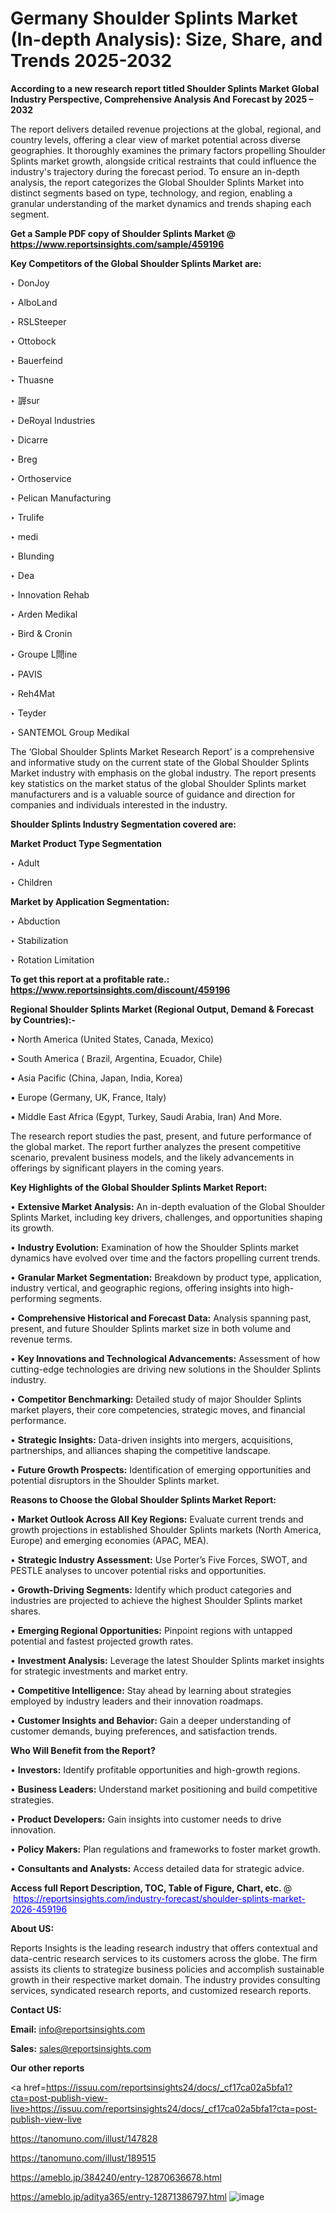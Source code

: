 # Germany Shoulder Splints Market (In-depth Analysis): Size, Share, and Trends 2025-2032

<strong>According to a new research report titled Shoulder Splints Market Global Industry Perspective, Comprehensive Analysis And Forecast by 2025 – 2032</strong>

The report delivers detailed revenue projections at the global, regional, and country levels, offering a clear view of market potential across diverse geographies. It thoroughly examines the primary factors propelling Shoulder Splints market growth, alongside critical restraints that could influence the industry's trajectory during the forecast period. To ensure an in-depth analysis, the report categorizes the Global Shoulder Splints Market into distinct segments based on type, technology, and region, enabling a granular understanding of the market dynamics and trends shaping each segment.

<strong>Get a Sample PDF copy of Shoulder Splints Market </strong><strong>@<a href=https://www.reportsinsights.com/sample/459196 style=color:#0000ff;> https://www.reportsinsights.com/sample/459196</a></strong></font>

<strong>Key Competitors of the Global Shoulder Splints Market are:</strong>

‣ DonJoy

‣ AlboLand

‣ RSLSteeper

‣ Ottobock

‣ Bauerfeind

‣ Thuasne

‣ 謘sur

‣ DeRoyal Industries

‣ Dicarre

‣ Breg

‣ Orthoservice

‣ Pelican Manufacturing

‣ Trulife

‣ medi

‣ Blunding

‣ Dea

‣ Innovation Rehab

‣ Arden Medikal

‣ Bird & Cronin

‣ Groupe L閜ine

‣ PAVIS

‣ Reh4Mat

‣ Teyder

‣ SANTEMOL Group Medikal

The ‘Global Shoulder Splints Market Research Report’ is a comprehensive and informative study on the current state of the Global Shoulder Splints Market industry with emphasis on the global industry. The report presents key statistics on the market status of the global Shoulder Splints market manufacturers and is a valuable source of guidance and direction for companies and individuals interested in the industry.

<strong>Shoulder Splints Industry Segmentation covered are:</strong>

<strong>Market Product Type Segmentation</strong>

‣ Adult

‣ Children

<strong>Market by Application Segmentation:</strong>

‣ Abduction

‣ Stabilization

‣ Rotation Limitation

<strong>To get this report at a profitable rate.: <a href=https://www.reportsinsights.com/discount/459196 style=color:#0000ff;>https://www.reportsinsights.com/discount/459196</a></strong></font>

<strong>Regional Shoulder Splints Market (Regional Output, Demand &amp; Forecast by Countries):-</strong>

• North America (United States, Canada, Mexico)

• South America ( Brazil, Argentina, Ecuador, Chile)

• Asia Pacific (China, Japan, India, Korea)

• Europe (Germany, UK, France, Italy)

• Middle East Africa (Egypt, Turkey, Saudi Arabia, Iran) And More.

The research report studies the past, present, and future performance of the global market. The report further analyzes the present competitive scenario, prevalent business models, and the likely advancements in offerings by significant players in the coming years.

<strong>Key Highlights of the Global Shoulder Splints Market Report:</strong>

• <strong>Extensive Market Analysis:</strong> An in-depth evaluation of the Global Shoulder Splints Market, including key drivers, challenges, and opportunities shaping its growth.

• <strong>Industry Evolution:</strong> Examination of how the Shoulder Splints market dynamics have evolved over time and the factors propelling current trends.

• <strong>Granular Market Segmentation:</strong> Breakdown by product type, application, industry vertical, and geographic regions, offering insights into high-performing segments.

• <strong>Comprehensive Historical and Forecast Data:</strong> Analysis spanning past, present, and future Shoulder Splints market size in both volume and revenue terms.

• <strong>Key Innovations and Technological Advancements:</strong> Assessment of how cutting-edge technologies are driving new solutions in the Shoulder Splints industry.

• <strong>Competitor Benchmarking:</strong> Detailed study of major Shoulder Splints market players, their core competencies, strategic moves, and financial performance.

• <strong>Strategic Insights:</strong> Data-driven insights into mergers, acquisitions, partnerships, and alliances shaping the competitive landscape.

• <strong>Future Growth Prospects:</strong> Identification of emerging opportunities and potential disruptors in the Shoulder Splints market.

<strong>Reasons to Choose the Global Shoulder Splints Market Report:</strong>

• <strong>Market Outlook Across All Key Regions:</strong> Evaluate current trends and growth projections in established Shoulder Splints markets (North America, Europe) and emerging economies (APAC, MEA).

• <strong>Strategic Industry Assessment:</strong> Use Porter’s Five Forces, SWOT, and PESTLE analyses to uncover potential risks and opportunities.

• <strong>Growth-Driving Segments:</strong> Identify which product categories and industries are projected to achieve the highest Shoulder Splints market shares.

• <strong>Emerging Regional Opportunities:</strong> Pinpoint regions with untapped potential and fastest projected growth rates.

• <strong>Investment Analysis:</strong> Leverage the latest Shoulder Splints market insights for strategic investments and market entry.

• <strong>Competitive Intelligence:</strong> Stay ahead by learning about strategies employed by industry leaders and their innovation roadmaps.

• <strong>Customer Insights and Behavior:</strong> Gain a deeper understanding of customer demands, buying preferences, and satisfaction trends.

<strong>Who Will Benefit from the Report?</strong>

• <strong>Investors:</strong> Identify profitable opportunities and high-growth regions.

• <strong>Business Leaders:</strong> Understand market positioning and build competitive strategies.

• <strong>Product Developers:</strong> Gain insights into customer needs to drive innovation.

• <strong>Policy Makers:</strong> Plan regulations and frameworks to foster market growth.

• <strong>Consultants and Analysts:</strong> Access detailed data for strategic advice.
</ul>
<strong>Access full Report Description, TOC, Table of Figure, Chart, etc. </strong>@  <a href=https://reportsinsights.com/industry-forecast/shoulder-splints-market-2026-459196 style=color:#0000ff;>https://reportsinsights.com/industry-forecast/shoulder-splints-market-2026-459196</a></font>

<strong><strong>About US</strong>:</strong>

Reports Insights is the leading research industry that offers contextual and data-centric research services to its customers across the globe. The firm assists its clients to strategize business policies and accomplish sustainable growth in their respective market domain. The industry provides consulting services, syndicated research reports, and customized research reports.

<strong>Contact US:</strong>

<p class=""""><b>Email:</b> <a href=mailto:info@reportsinsights.com>info@reportsinsights.com</a></p>
<p class=""""><b>Sales:</b> <a href=mailto:sales@reportsinsights.com>sales@reportsinsights.com</a></p>

<strong>Our other reports</strong>

<a href=https://issuu.com/reportsinsights24/docs/_cf17ca02a5bfa1?cta=post-publish-view-live>https://issuu.com/reportsinsights24/docs/_cf17ca02a5bfa1?cta=post-publish-view-live</a>

<a href=https://tanomuno.com/illust/147828>https://tanomuno.com/illust/147828</a>

<a href=https://tanomuno.com/illust/189515>https://tanomuno.com/illust/189515</a>

<a href=https://ameblo.jp/384240/entry-12870636678.html>https://ameblo.jp/384240/entry-12870636678.html</a>

<a href=https://ameblo.jp/aditya365/entry-12871386797.html>https://ameblo.jp/aditya365/entry-12871386797.html</a>
![image](https://github.com/user-attachments/assets/89fe1fec-bda1-4eb7-933b-2401ea7eb171)
